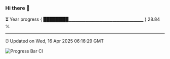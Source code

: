 ### Hi there 👋

⏳ Year progress { ████████▁▁▁▁▁▁▁▁▁▁▁▁▁▁▁▁▁▁▁▁▁▁ } 28.84 %

---

⏰ Updated on Wed, 16 Apr 2025 06:16:29 GMT

![Progress Bar CI](https://github.com/Shyam-Makwana/GitHub-Actions-Demo/workflows/Progress%20Bar%20CI/badge.svg)

